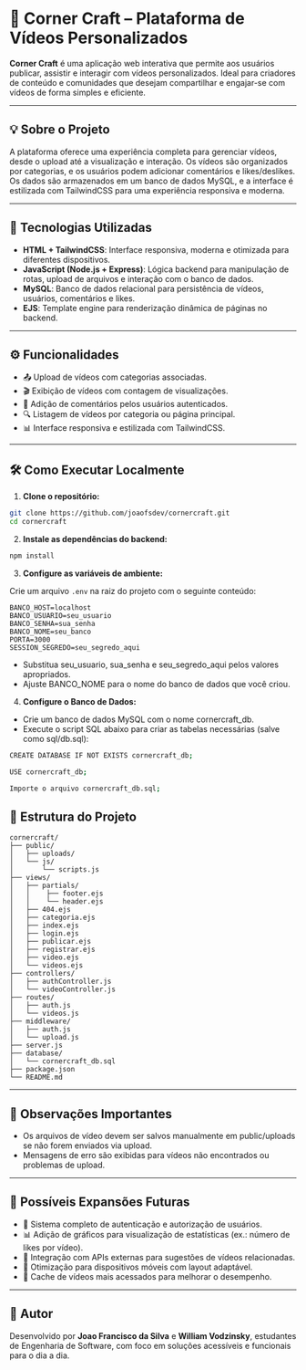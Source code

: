
# 🎥 Corner Craft – Plataforma de Vídeos Personalizados

**Corner Craft** é uma aplicação web interativa que permite aos usuários publicar, assistir e interagir com vídeos personalizados. Ideal para criadores de conteúdo e comunidades que desejam compartilhar e engajar-se com vídeos de forma simples e eficiente.

---

## 💡 Sobre o Projeto

A plataforma oferece uma experiência completa para gerenciar vídeos, desde o upload até a visualização e interação. Os vídeos são organizados por categorias, e os usuários podem adicionar comentários e likes/deslikes. Os dados são armazenados em um banco de dados MySQL, e a interface é estilizada com TailwindCSS para uma experiência responsiva e moderna.

---

## 🚀 Tecnologias Utilizadas

- **HTML + TailwindCSS**: Interface responsiva, moderna e otimizada para diferentes dispositivos.
- **JavaScript (Node.js + Express)**: Lógica backend para manipulação de rotas, upload de arquivos e interação com o banco de dados.
- **MySQL**: Banco de dados relacional para persistência de vídeos, usuários, comentários e likes.
- **EJS**: Template engine para renderização dinâmica de páginas no backend.
---

## ⚙️ Funcionalidades

- 📤 Upload de vídeos com categorias associadas.
- 🎬 Exibição de vídeos com contagem de visualizações.
- 💬 Adição de comentários pelos usuários autenticados.
- 🔍 Listagem de vídeos por categoria ou página principal.
- 📊 Interface responsiva e estilizada com TailwindCSS.

---

## 🛠️ Como Executar Localmente

1. **Clone o repositório:**

```bash
git clone https://github.com/joaofsdev/cornercraft.git
cd cornercraft
```

2. **Instale as dependências do backend:**

```bash
npm install
```

3. **Configure as variáveis de ambiente:**

Crie um arquivo `.env` na raiz do projeto com o seguinte conteúdo:

```env
BANCO_HOST=localhost
BANCO_USUARIO=seu_usuario
BANCO_SENHA=sua_senha
BANCO_NOME=seu_banco
PORTA=3000
SESSION_SEGREDO=seu_segredo_aqui
```
- Substitua seu_usuario, sua_senha e seu_segredo_aqui pelos valores apropriados.
- Ajuste BANCO_NOME para o nome do banco de dados que você criou.

4. **Configure o Banco de Dados:**

- Crie um banco de dados MySQL com o nome cornercraft_db.
- Execute o script SQL abaixo para criar as tabelas necessárias (salve como sql/db.sql):

```bash
CREATE DATABASE IF NOT EXISTS cornercraft_db;

USE cornercraft_db;

Importe o arquivo cornercraft_db.sql;

```

## 📁 Estrutura do Projeto

```
cornercraft/
├── public/
│   ├── uploads/         
│   └── js/
│       └── scripts.js 
├── views/
│   ├── partials/ 
│   │    ├── footer.ejs
│   │    └── header.ejs
│   ├── 404.ejs
│   ├── categoria.ejs
│   ├── index.ejs
│   ├── login.ejs
│   ├── publicar.ejs
│   ├── registrar.ejs
│   ├── video.ejs
│   └── videos.ejs
├── controllers/
│   ├── authController.js
│   └── videoController.js
├── routes/
│   ├── auth.js
│   └── videos.js
├── middleware/
│   ├── auth.js
│   └── upload.js
├── server.js
├── database/
│   └── cornercraft_db.sql
├── package.json
└── README.md
```

---

## 📌 Observações Importantes

- Os arquivos de vídeo devem ser salvos manualmente em public/uploads se não forem enviados via upload.
- Mensagens de erro são exibidas para vídeos não encontrados ou problemas de upload.

---

## 🔮 Possíveis Expansões Futuras

- 🔐 Sistema completo de autenticação e autorização de usuários.
- 📊 Adição de gráficos para visualização de estatísticas (ex.: número de likes por vídeo).
- 📡 Integração com APIs externas para sugestões de vídeos relacionadas.
- 📱 Otimização para dispositivos móveis com layout adaptável.
- 💾 Cache de vídeos mais acessados para melhorar o desempenho.

---

## 🧠 Autor

Desenvolvido por **Joao Francisco da Silva** e **William Vodzinsky**, estudantes de Engenharia de Software, com foco em soluções acessíveis e funcionais para o dia a dia.

